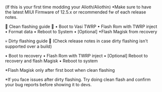 ⟨If this is your first time modding your Alioth/Aliothin⟩
•Make sure to have the latest MIUI Firmware of 12.5.x or recommended fw of each release notes.

🧼 Clean flashing guide 🧽
• Boot to Vasi TWRP
• Flash Rom with TWRP inject 
• Format data
• Reboot to System
• [Optional] *Flash Magisk from recovery

💀 Dirty flashing guide 🧟
(Check release notes in case dirty flashing isn't supported over a build)

• Boot to recovery
• Flash Rom with TWRP inject
• [Optional] Reboot to recovery and flash Magisk
• Reboot to system

*Flash Magisk only after first boot when clean flashing

*If you face issues after dirty flashing. Try doing clean flash and confirm your bug reports before showing it to devs.